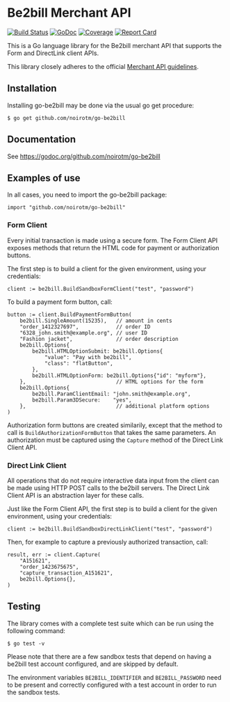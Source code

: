 # Be2bill Merchant API

[![Build Status](https://travis-ci.org/noirotm/go-be2bill.svg?branch=master)](https://travis-ci.org/noirotm/go-be2bill)
[![GoDoc](https://godoc.org/github.com/noirotm/go-be2bill?status.svg)](https://godoc.org/github.com/noirotm/go-be2bill)
[![Coverage](http://gocover.io/_badge/github.com/noirotm/go-be2bill?1)](http://gocover.io/github.com/noirotm/go-be2bill)
[![Report Card](http://goreportcard.com/badge/noirotm/go-be2bill)](http://goreportcard.com/report/noirotm/go-be2bill)

This is a Go language library for the Be2bill merchant API that supports
the Form and DirectLink client APIs.

This library closely adheres to the official [Merchant API guidelines](https://github.com/be2bill/merchant-api-guidelines).

## Installation

Installing go-be2bill may be done via the usual go get procedure:

    $ go get github.com/noirotm/go-be2bill

## Documentation

See https://godoc.org/github.com/noirotm/go-be2bill

## Examples of use

In all cases, you need to import the go-be2bill package:

    import "github.com/noirotm/go-be2bill"

### Form Client

Every initial transaction is made using a secure form.
The Form Client API exposes methods that return the HTML code
for payment or authorization buttons.

The first step is to build a client for the given environment, using
your credentials:

	client := be2bill.BuildSandboxFormClient("test", "password")

To build a payment form button, call:

	button := client.BuildPaymentFormButton(
		be2bill.SingleAmount(15235),   // amount in cents
		"order_1412327697",            // order ID
		"6328_john.smith@example.org", // user ID
		"Fashion jacket",              // order description
		be2bill.Options{
			be2bill.HTMLOptionSubmit: be2bill.Options{
				"value": "Pay with be2bill",
				"class": "flatButton",
			},
			be2bill.HTMLOptionForm: be2bill.Options{"id": "myform"},
		},                             // HTML options for the form
		be2bill.Options{
			be2bill.ParamClientEmail: "john.smith@example.org",
			be2bill.Param3DSecure:    "yes",
		},                             // additional platform options
	)

Authorization form buttons are created similarily, except that the
method to call is `BuildAuthorizationFormButton` that takes the same
parameters.
An authorization must be captured using the `Capture` method of the
Direct Link Client API.

### Direct Link Client

All operations that do not require interactive data input from the client
can be made using HTTP POST calls to the be2bill servers.
The Direct Link Client API is an abstraction layer for these calls.

Just like the Form Client API, the first step is to build a client for
the given environment, using your credentials:

	client := be2bill.BuildSandboxDirectLinkClient("test", "password")

Then, for example to capture a previously authorized transaction, call:

	result, err := client.Capture(
		"A151621",
		"order_1423675675",
		"capture_transaction_A151621",
		be2bill.Options{},
	)

## Testing

The library comes with a complete test suite which can be run using
the following command:

    $ go test -v

Please note that there are a few sandbox tests that depend on having
a be2bill test account configured, and are skipped by default.

The environment variables `BE2BILL_IDENTIFIER` and `BE2BILL_PASSWORD`
need to be present and correctly configured with a test account in order
to run the sandbox tests.

